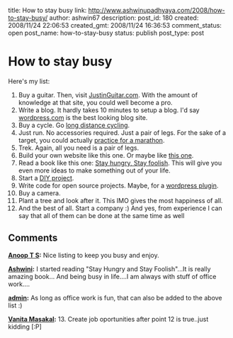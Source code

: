 title: How to stay busy
link: http://www.ashwinupadhyaya.com/2008/how-to-stay-busy/
author: ashwin67
description: 
post_id: 180
created: 2008/11/24 22:06:53
created_gmt: 2008/11/24 16:36:53
comment_status: open
post_name: how-to-stay-busy
status: publish
post_type: post

# How to stay busy

Here's my list: 

  1. Buy a guitar. Then, visit [JustinGuitar.com](http://www.justinguitar.com/). With the amount of knowledge at that site, you could well become a pro.
  2. Write a blog. It hardly takes 10 minutes to setup a blog. I'd say [wordpress.com](http://www.wordpress.com) is the best looking blog site.
  3. Buy a cycle. Go [long distance cycling](/blog/2008/to-live).
  4. Just run. No accessories required. Just a pair of legs. For the sake of a target, you could actually [practice for a marathon](http://picasaweb.google.com/lh/photo/7U4VkUtnEzymVwUJK8pvTQ).
  5. Trek. Again, all you need is a pair of legs.
  6. Build your own website like this one. Or maybe like [this one](http://www.sapgreen.com/).
  7. Read a book like this one: [Stay hungry, Stay foolish](http://www.stayhungrybook.com/). This will give you even more ideas to make something out of your life.
  8. Start a [DIY project](http://www.instructables.com/tag/type:id/category:green/).
  9. Write code for open source projects. Maybe, for a [wordpress plugin](http://wordpress.org/extend/plugins/).
  10. Buy a camera.
  11. Plant a tree and look after it. This IMO gives the most happiness of all.
  12. And the best of all. Start a company :)
And yes, from experience I can say that all of them can be done at the same time as well

## Comments

**[Anoop T S](#5 "2008-11-25 10:49:48"):** Nice listing to keep you busy and enjoy.

**[Ashwini](#6 "2008-11-25 20:16:24"):** I started reading "Stay Hungry and Stay Foolish"...It is really amazing book... And being busy in life....I am always with stuff of office work....

**[admin](#7 "2008-11-26 21:40:44"):** As long as office work is fun, that can also be added to the above list :)

**[Vanita Masakal](#8 "2009-11-21 22:05:55"):** 13\. Create job oportunities after point 12 is true..just kidding [:P]

